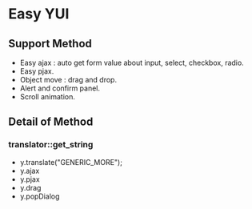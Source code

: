 Easy YUI
=======

Support Method
---------
* Easy ajax : auto get form value about input, select, checkbox, radio.
* Easy pjax.
* Object move : drag and drop.
* Alert and confirm panel.
* Scroll animation.

Detail of Method
---------------


### translator::get_string
* y.translate("GENERIC_MORE");
* y.ajax
* y.pjax
* y.drag
* y.popDialog 
